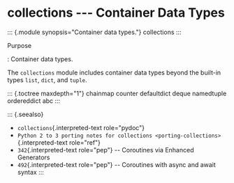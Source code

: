 collections \-\-- Container Data Types
======================================

::: {.module synopsis="Container data types."}
collections
:::

Purpose

:   Container data types.

The `collections` module includes container data types beyond the
built-in types `list`, `dict`, and `tuple`.

::: {.toctree maxdepth="1"}
chainmap counter defaultdict deque namedtuple ordereddict abc
:::

::: {.seealso}
-   `collections`{.interpreted-text role="pydoc"}
-   `Python 2 to 3 porting notes for collections <porting-collections>`{.interpreted-text
    role="ref"}
-   `342`{.interpreted-text role="pep"} \-- Coroutines via Enhanced
    Generators
-   `492`{.interpreted-text role="pep"} \-- Coroutines with async and
    await syntax
:::
